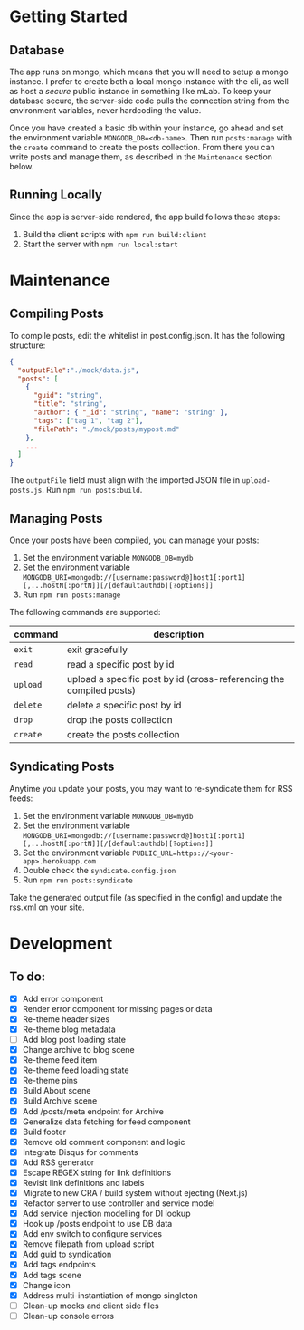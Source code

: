 # Getting Started

## Database
The app runs on mongo, which means that you will need to setup a mongo instance. I prefer to create both a local mongo instance with the cli, as well as host a *secure* public instance in something like mLab. To keep your database secure, the server-side code pulls the connection string from the environment variables, never hardcoding the value.

Once you have created a basic db within your instance, go ahead and set the environment variable `MONGODB_DB=<db-name>`.
Then run `posts:manage` with the `create` command to create the posts collection. From there you can write posts and manage them, as described in the `Maintenance` section below.

## Running Locally
Since the app is server-side rendered, the app build follows these steps:
1. Build the client scripts with `npm run build:client`
2. Start the server with `npm run local:start`

# Maintenance

## Compiling Posts
To compile posts, edit the whitelist in post.config.json. It has the following structure:
```json
{
  "outputFile":"./mock/data.js",
  "posts": [
    {
      "guid": "string",
      "title": "string",
      "author": { "_id": "string", "name": "string" },
      "tags": ["tag 1", "tag 2"],
      "filePath": "./mock/posts/mypost.md"
    },
    ...
  ]
}
```
The `outputFile` field must align with the imported JSON file in `upload-posts.js`.
Run `npm run posts:build`.

## Managing Posts
Once your posts have been compiled, you can manage your posts:
1. Set the environment variable `MONGODB_DB=mydb`
2. Set the environment variable `MONGODB_URI=mongodb://[username:password@]host1[:port1][,...hostN[:portN]][/[defaultauthdb][?options]]`
3. Run `npm run posts:manage`


The following commands are supported:

command  | description
-------- | -----------
`exit`   | exit gracefully
`read`   | read a specific post by id
`upload` | upload a specific post by id (cross-referencing the compiled posts)
`delete` | delete a specific post by id
`drop`   | drop the posts collection
`create` | create the posts collection

## Syndicating Posts
Anytime you update your posts, you may want to re-syndicate them for RSS feeds:
1. Set the environment variable `MONGODB_DB=mydb`
2. Set the environment variable `MONGODB_URI=mongodb://[username:password@]host1[:port1][,...hostN[:portN]][/[defaultauthdb][?options]]`
3. Set the environment variable `PUBLIC_URL=https://<your-app>.herokuapp.com`
4. Double check the `syndicate.config.json`
5. Run `npm run posts:syndicate`

Take the generated output file (as specified in the config) and update the rss.xml on your site.


# Development

## To do:
- [x] Add error component  
- [x] Render error component for missing pages or data  
- [x] Re-theme header sizes  
- [x] Re-theme blog metadata  
- [ ] Add blog post loading state  
- [x] Change archive to blog scene  
- [x] Re-theme feed item  
- [x] Re-theme feed loading state  
- [x] Re-theme pins  
- [x] Build About scene  
- [x] Build Archive scene  
- [x] Add /posts/meta endpoint for Archive  
- [x] Generalize data fetching for feed component  
- [x] Build footer  
- [x] Remove old comment component and logic  
- [x] Integrate Disqus for comments  
- [x] Add RSS generator  
- [x] Escape REGEX string for link definitions  
- [x] Revisit link definitions and labels  
- [x] Migrate to new CRA / build system without ejecting (Next.js)
- [x] Refactor server to use controller and service model  
- [x] Add service injection modelling for DI lookup  
- [x] Hook up /posts endpoint to use DB data  
- [x] Add env switch to configure services  
- [x] Remove filepath from upload script  
- [x] Add guid to syndication  
- [x] Add tags endpoints  
- [x] Add tags scene  
- [x] Change icon  
- [x] Address multi-instantiation of mongo singleton  
- [ ] Clean-up mocks and client side files
- [ ] Clean-up console errors
